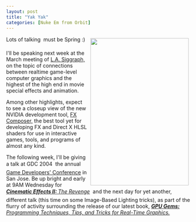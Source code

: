 ```yaml
---
layout: post
title: "Yak Yak"
categories: [Nuke Em from Orbit]
---
```

<a href="/photo/journal/yak.html"><img src="http://www.botzilla.com/bpix/yak.jpg" width=267 height=400 hspace=8 vspace=6 border=0 align="right"></a>Lots of talking &#151; must be Spring :)

I'll be speaking next week at the March meeting of <a href="http://la.siggraph.org/" target="linkframe">L.A. Siggraph,</a> on the topic of connections between realtime game-level computer graphics and the highest of the high end in movie special effects and animation.

Among other highlights, expect to see a closeup view of the new NVIDIA development tool, <a href="http://www.fxcomposer.com/" target="nvidia">FX Composer,</a> the best tool yet for developing FX and Direct X HLSL shaders for use in interactive games, tools, and programs of almost any kind.

The following week, I'll be giving a talk at GDC 2004 &#151; the annual <a href="http://www.gdconf.com/" target="linkframe">Game Developers' Conference</a> in San Jose. Be up bright and early at 9AM Wednesday for <a href="http://www.cmpevents.com/GDx/a.asp?option=3&V=11&SessID=2501&Mgt=0&RVid=0" target="linkframe"><i><b>Cinematic Effects II: </b>The Revenge</i></a> &#151; and the next day for yet another, different talk (this time on some Image-Based Lighting tricks), as part of the flurry of activity surrounding the release of our latest book, <a href="http://developer.nvidia.com/object/gpu_gems_home.html" target="nvidia"><i><b>GPU Gems:</b> Programming Techniques, Tips, and Tricks for Real-Time Graphics.</i></a>


